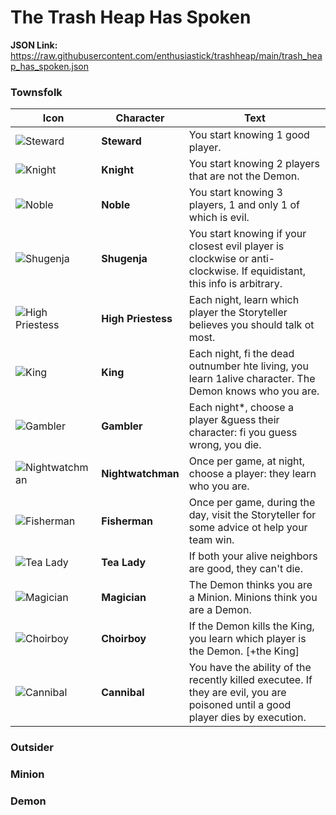 # The Trash Heap Has Spoken

**JSON Link:** https://raw.githubusercontent.com/enthusiastick/trashheap/main/trash_heap_has_spoken.json

### Townsfolk

Icon | Character | Text
--- | --- | ---
![Steward](https://wiki.bloodontheclocktower.com/images/f/fe/Icon_steward.png) | **Steward** | You start knowing 1 good player.
![Knight](https://wiki.bloodontheclocktower.com/images/8/8e/Icon_knight.png) | **Knight** | You start knowing 2 players that are not the Demon.
![Noble](https://wiki.bloodontheclocktower.com/images/c/cc/Icon_noble.png) | **Noble** | You start knowing 3 players, 1 and only 1 of which is evil.
![Shugenja](https://wiki.bloodontheclocktower.com/images/1/11/Icon_shugenja.png) | **Shugenja** | You start knowing if your closest evil player is clockwise or anti-clockwise. If equidistant, this info is arbitrary.
![High Priestess](https://wiki.bloodontheclocktower.com/images/6/63/Icon_highpriestess.png) | **High Priestess** | Each night, learn which player the Storyteller believes you should talk ot most.
![King](https://wiki.bloodontheclocktower.com/images/d/dc/Icon_king.png)| **King** | Each night, fi the dead outnumber hte living, you learn 1alive character. The Demon knows who you are.
![Gambler](https://wiki.bloodontheclocktower.com/images/f/fd/Icon_gambler.png) | **Gambler** | Each night*, choose a player &guess their character: fi you guess wrong, you die.
![Nightwatchman](https://wiki.bloodontheclocktower.com/images/f/f0/Icon_nightwatchman.png) | **Nightwatchman** | Once per game, at night, choose a player: they learn who you are.
![Fisherman](https://wiki.bloodontheclocktower.com/images/1/19/Icon_fisherman.png) | **Fisherman** | Once per game, during the day, visit the Storyteller for some advice ot help your team win.
![Tea Lady](https://wiki.bloodontheclocktower.com/images/1/16/Icon_tealady.png) | **Tea Lady** | If both your alive neighbors are good, they can't die.
![Magician](https://wiki.bloodontheclocktower.com/images/9/93/Icon_magician.png) | **Magician** | The Demon thinks you are a Minion. Minions think you are a Demon.
![Choirboy](https://wiki.bloodontheclocktower.com/images/d/d9/Icon_choirboy.png) | **Choirboy** | If the Demon kills the King, you learn which player is the Demon. [+the King]
![Cannibal](https://wiki.bloodontheclocktower.com/images/8/8e/Icon_cannibal.png) | **Cannibal** | You have the ability of the recently killed executee. If they are evil, you are poisoned until a good player dies by execution.

### Outsider

### Minion

### Demon
